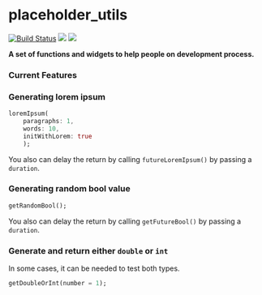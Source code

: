 # placeholder_utils
<a href="https://github.com/repfly/placeholder_utils/actions?style=plastic"><img src="https://github.com/repfly/placeholder_utils/workflows/CI/badge.svg?style=plastic" alt="Build Status"></a>
<a href="https://opensource.org/licenses/MIT" target="_blank"><img src="https://img.shields.io/badge/License-MIT-yellow.svg?style=plastic"/></a>
<img src="https://img.shields.io/github/last-commit/repfly/placeholder_utils?style=plastic"/>

**A set of functions and widgets to help people on development process.**



### Current Features

### **Generating lorem ipsum**

```dart
loremIpsum(
    paragraphs: 1,
    words: 10,
    initWithLorem: true
    );
```

You also can delay the return by calling ``futureLoremIpsum()`` by passing a ``duration``. 

### **Generating random bool value**

```dart
getRandomBool();
```

You also can delay the return by calling ``getFutureBool()`` by passing a ``duration``. 

### **Generate and return either ``double`` or ``int``**

In some cases, it can be needed to test both types.

```dart
getDoubleOrInt(number = 1);
```
### 